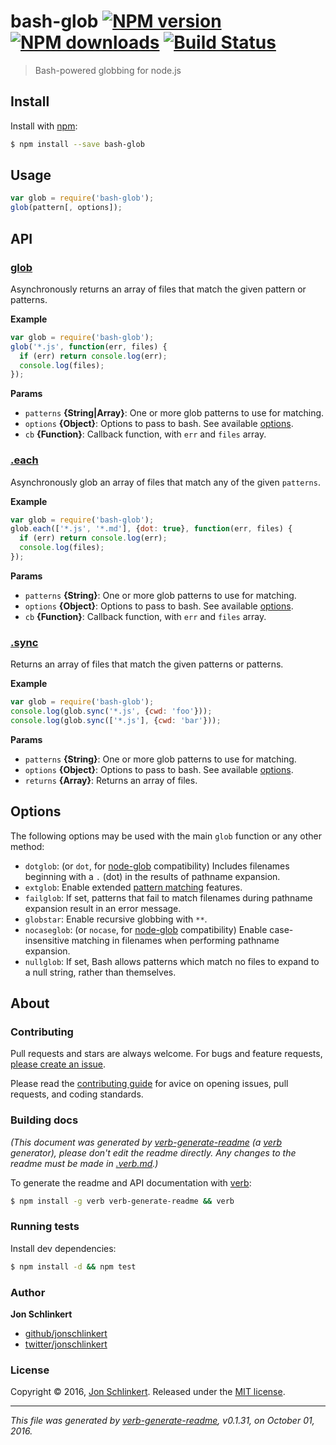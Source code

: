 # bash-glob [![NPM version](https://img.shields.io/npm/v/bash-glob.svg?style=flat)](https://www.npmjs.com/package/bash-glob) [![NPM downloads](https://img.shields.io/npm/dm/bash-glob.svg?style=flat)](https://npmjs.org/package/bash-glob) [![Build Status](https://img.shields.io/travis/jonschlinkert/bash-glob.svg?style=flat)](https://travis-ci.org/jonschlinkert/bash-glob)

> Bash-powered globbing for node.js

## Install

Install with [npm](https://www.npmjs.com/):

```sh
$ npm install --save bash-glob
```

## Usage

```js
var glob = require('bash-glob');
glob(pattern[, options]);
```

## API

### [glob](index.js#L35)

Asynchronously returns an array of files that match the given pattern or patterns.

**Example**

```js
var glob = require('bash-glob');
glob('*.js', function(err, files) {
  if (err) return console.log(err);
  console.log(files);
});
```

**Params**

* `patterns` **{String|Array}**: One or more glob patterns to use for matching.
* `options` **{Object}**: Options to pass to bash. See available [options](#options).
* `cb` **{Function}**: Callback function, with `err` and `files` array.

### [.each](index.js#L100)

Asynchronously glob an array of files that match any of the given `patterns`.

**Example**

```js
var glob = require('bash-glob');
glob.each(['*.js', '*.md'], {dot: true}, function(err, files) {
  if (err) return console.log(err);
  console.log(files);
});
```

**Params**

* `patterns` **{String}**: One or more glob patterns to use for matching.
* `options` **{Object}**: Options to pass to bash. See available [options](#options).
* `cb` **{Function}**: Callback function, with `err` and `files` array.

### [.sync](index.js#L159)

Returns an array of files that match the given patterns or patterns.

**Example**

```js
var glob = require('bash-glob');
console.log(glob.sync('*.js', {cwd: 'foo'}));
console.log(glob.sync(['*.js'], {cwd: 'bar'}));
```

**Params**

* `patterns` **{String}**: One or more glob patterns to use for matching.
* `options` **{Object}**: Options to pass to bash. See available [options](#options).
* `returns` **{Array}**: Returns an array of files.

## Options

The following options may be used with the main `glob` function or any other method:

* `dotglob`: (or `dot`, for [node-glob](https://github.com/Crafity/node-glob) compatibility) Includes filenames beginning with a `.` (dot) in the results of pathname expansion.
* `extglob`: Enable extended [pattern matching](http://wiki.bash-hackers.org/syntax/pattern) features.
* `failglob`: If set, patterns that fail to match filenames during pathname expansion result in an error message.
* `globstar`: Enable recursive globbing with `**`.
* `nocaseglob`: (or `nocase`, for [node-glob](https://github.com/Crafity/node-glob) compatibility) Enable case-insensitive matching in filenames when performing pathname expansion.
* `nullglob`: If set, Bash allows patterns which match no files to expand to a null string, rather than themselves.

## About

### Contributing

Pull requests and stars are always welcome. For bugs and feature requests, [please create an issue](../../issues/new).

Please read the [contributing guide](.github/contributing.md) for avice on opening issues, pull requests, and coding standards.

### Building docs

_(This document was generated by [verb-generate-readme](https://github.com/verbose/verb-generate-readme) (a [verb](https://github.com/verbose/verb) generator), please don't edit the readme directly. Any changes to the readme must be made in [.verb.md](.verb.md).)_

To generate the readme and API documentation with [verb](https://github.com/verbose/verb):

```sh
$ npm install -g verb verb-generate-readme && verb
```

### Running tests

Install dev dependencies:

```sh
$ npm install -d && npm test
```

### Author

**Jon Schlinkert**

* [github/jonschlinkert](https://github.com/jonschlinkert)
* [twitter/jonschlinkert](http://twitter.com/jonschlinkert)

### License

Copyright © 2016, [Jon Schlinkert](https://github.com/jonschlinkert).
Released under the [MIT license](https://github.com/jonschlinkert/bash-glob/blob/master/LICENSE).

***

_This file was generated by [verb-generate-readme](https://github.com/verbose/verb-generate-readme), v0.1.31, on October 01, 2016._